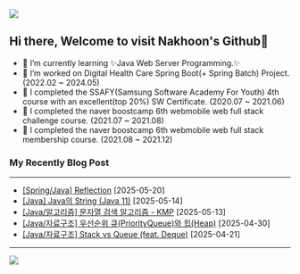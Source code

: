 <img src="https://capsule-render.vercel.app/api?type=waving&color=BDBDC8&height=150&section=header" />

## Hi there, Welcome to visit Nakhoon's Github👋

- 🌱 I’m currently learning ✨Java Web Server Programming.✨
- 🔭 I’m worked on Digital Health Care Spring Boot(+ Spring Batch) Project. (2022.02 ~ 2024.05)
- 📖 I completed the SSAFY(Samsung Software Academy For Youth) 4th course with an excellent(top 20%) SW Certificate. (2020.07 ~ 2021.06)
- 🎯 I completed the naver boostcamp 6th webmobile web full stack challenge course. (2021.07 ~ 2021.08)
- 🚀 I completed the naver boostcamp 6th webmobile web full stack membership course. (2021.08 ~ 2021.12)
<!--
**longnh214/longnh214** is a ✨ _special_ ✨ repository because its `README.md` (this file) appears on your GitHub profile.

Here are some ideas to get you started:

- 🔭 I’m currently working on ...
- 🌱 I’m currently learning ...
- 👯 I’m looking to collaborate on ...
- 🤔 I’m looking for help with ...
- 💬 Ask me about ...
- 📫 How to reach me: ...
- 😄 Pronouns: ...
- ⚡ Fun fact: ...
-->

### My Recently Blog Post

---

- [[Spring/Java] Reflection](https://longnh214.github.io/posts/Java_Reflection/) [2025-05-20]
- [[Java] Java의 String (Java 11)](https://longnh214.github.io/posts/Java_String/) [2025-05-14]
- [[Java/알고리즘] 문자열 검색 알고리즘 - KMP](https://longnh214.github.io/posts/%EB%AC%B8%EC%9E%90%EC%97%B4_%EA%B2%80%EC%83%89_%EC%95%8C%EA%B3%A0%EB%A6%AC%EC%A6%98(KMP)/) [2025-05-13]
- [[Java/자료구조] 우선순위 큐(PriorityQueue)와 힙(Heap)](https://longnh214.github.io/posts/PriorityQueue_Heap/) [2025-04-30]
- [[Java/자료구조] Stack vs Queue (feat. Deque)](https://longnh214.github.io/posts/Java_Stack_Queue/) [2025-04-21]

---

<!-- [![NakNak's github stats](https://github-readme-stats.vercel.app/api?username=longnh214&show_icons=true&theme=dracula)](https://github.com/longnh214/github-readme-stats) -->

<!-- [![solved.ac](http://mazassumnida.wtf/api/v2/generate_badge?boj=cnh0214)](https://solved.ac/cnh0214) -->

<!-- [![Top Langs](https://github-readme-stats.vercel.app/api/top-langs/?username=longnh214)](https://github.com/anuraghazra/github-readme-stats) -->

<img src="https://capsule-render.vercel.app/api?type=waving&color=BDBDC8&height=150&section=footer" />
